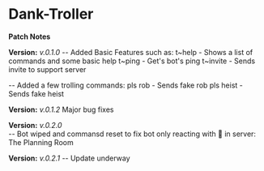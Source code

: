 # Dank-Troller

**Patch Notes**


**Version:** *v.0.1.0*
-- Added Basic Features such as:
                                t~help - Shows a list of commands and some basic help
                                t~ping - Get's bot's ping
                                t~invite - Sends invite to support server
                                
-- Added a few trolling commands: 
                                pls rob - Sends fake rob
                                pls heist - Sends fake heist
                                
**Version:** *v.0.1.2*
Major bug fixes

**Version:** *v.0.2.0*                 
-- Bot wiped and commansd reset to fix bot only reacting with :bank: in server: The Planning Room

**Version:** *v.0.2.1*
-- Update underway
